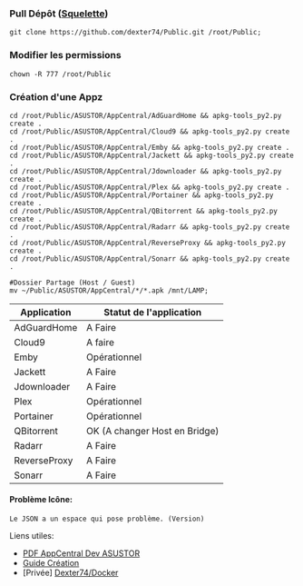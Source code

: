 ### Pull Dépôt ([Squelette](https://github.com/dexter74/Public/blob/main/ASUSTOR/AppCentral/Squelette.md))
```
git clone https://github.com/dexter74/Public.git /root/Public;
```

### Modifier les permissions
```
chown -R 777 /root/Public
```



### Création d'une Appz
```
cd /root/Public/ASUSTOR/AppCentral/AdGuardHome && apkg-tools_py2.py create .
cd /root/Public/ASUSTOR/AppCentral/Cloud9 && apkg-tools_py2.py create .
cd /root/Public/ASUSTOR/AppCentral/Emby && apkg-tools_py2.py create .
cd /root/Public/ASUSTOR/AppCentral/Jackett && apkg-tools_py2.py create .
cd /root/Public/ASUSTOR/AppCentral/Jdownloader && apkg-tools_py2.py create .
cd /root/Public/ASUSTOR/AppCentral/Plex && apkg-tools_py2.py create .
cd /root/Public/ASUSTOR/AppCentral/Portainer && apkg-tools_py2.py create .
cd /root/Public/ASUSTOR/AppCentral/QBitorrent && apkg-tools_py2.py create .
cd /root/Public/ASUSTOR/AppCentral/Radarr && apkg-tools_py2.py create .
cd /root/Public/ASUSTOR/AppCentral/ReverseProxy && apkg-tools_py2.py create .
cd /root/Public/ASUSTOR/AppCentral/Sonarr && apkg-tools_py2.py create .

#Dossier Partage (Host / Guest) 
mv ~/Public/ASUSTOR/AppCentral/*/*.apk /mnt/LAMP;
```


| Application  | Statut de l'application        |
|------------- | ------------------------------ |
| AdGuardHome  | A Faire                        |
| Cloud9       | A faire                        |
| Emby 	       | Opérationnel                   |
| Jackett      | A Faire                        |
| Jdownloader  | A Faire                        |
| Plex         | Opérationnel                   |
| Portainer    | Opérationnel                   |
| QBitorrent   | OK (A changer Host en Bridge)  |
| Radarr       | A Faire                        |
| ReverseProxy | A Faire                        |
| Sonarr       | A Faire                        |



#### Problème Icône:
```
Le JSON a un espace qui pose problème. (Version)
```

Liens utiles:
 - [PDF AppCentral Dev ASUSTOR](https://downloadgb.asustor.com/developer/App_Central_Developer_Guide_4.1.0_20220622.pdf)
 - [Guide Création](https://amigotechnotes.wordpress.com/2014/05/06/how-to-create-an-apk-for-asustor-adm-to-distribute-your-lamp/) 
 - [Privée] [Dexter74/Docker](https://github.com/dexter74/Archives/tree/main/Docker/V1/2.Conteneurs)
